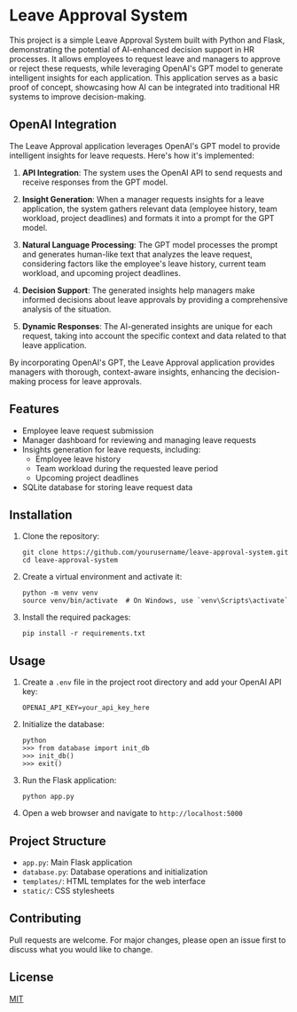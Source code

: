 # Leave Approval System

This project is a simple Leave Approval System built with Python and Flask, demonstrating the potential of AI-enhanced decision support in HR processes. It allows employees to request leave and managers to approve or reject these requests, while leveraging OpenAI's GPT model to generate intelligent insights for each application. This application serves as a basic proof of concept, showcasing how AI can be integrated into traditional HR systems to improve decision-making.


## OpenAI Integration

The Leave Approval application leverages OpenAI's GPT model to provide intelligent insights for leave requests. Here's how it's implemented:

1. **API Integration**: The system uses the OpenAI API to send requests and receive responses from the GPT model.

2. **Insight Generation**: When a manager requests insights for a leave application, the system gathers relevant data (employee history, team workload, project deadlines) and formats it into a prompt for the GPT model.

3. **Natural Language Processing**: The GPT model processes the prompt and generates human-like text that analyzes the leave request, considering factors like the employee's leave history, current team workload, and upcoming project deadlines.

4. **Decision Support**: The generated insights help managers make informed decisions about leave approvals by providing a comprehensive analysis of the situation.

5. **Dynamic Responses**: The AI-generated insights are unique for each request, taking into account the specific context and data related to that leave application.

By incorporating OpenAI's GPT, the Leave Approval application provides managers with thorough, context-aware insights, enhancing the decision-making process for leave approvals.


## Features

- Employee leave request submission
- Manager dashboard for reviewing and managing leave requests
- Insights generation for leave requests, including:
  - Employee leave history
  - Team workload during the requested leave period
  - Upcoming project deadlines
- SQLite database for storing leave request data

## Installation

1. Clone the repository:
   ```
   git clone https://github.com/yourusername/leave-approval-system.git
   cd leave-approval-system
   ```

2. Create a virtual environment and activate it:
   ```
   python -m venv venv
   source venv/bin/activate  # On Windows, use `venv\Scripts\activate`
   ```

3. Install the required packages:
   ```
   pip install -r requirements.txt
   ```

## Usage

1. Create a `.env` file in the project root directory and add your OpenAI API key:
   ```
   OPENAI_API_KEY=your_api_key_here
   ```

2. Initialize the database:
   ```
   python
   >>> from database import init_db
   >>> init_db()
   >>> exit()
   ```

3. Run the Flask application:
   ```
   python app.py
   ```

4. Open a web browser and navigate to `http://localhost:5000`


## Project Structure

- `app.py`: Main Flask application
- `database.py`: Database operations and initialization
- `templates/`: HTML templates for the web interface
- `static/`: CSS stylesheets

## Contributing

Pull requests are welcome. For major changes, please open an issue first to discuss what you would like to change.

## License

[MIT](https://choosealicense.com/licenses/mit/)

